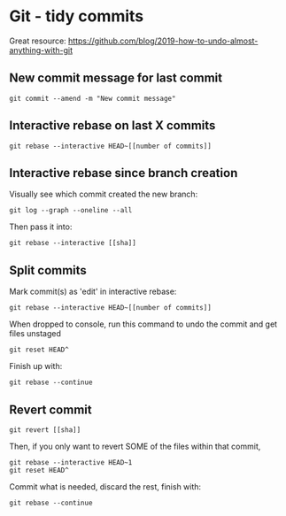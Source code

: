 Git - tidy commits
==================

Great resource: https://github.com/blog/2019-how-to-undo-almost-anything-with-git

## New commit message for last commit

```
git commit --amend -m "New commit message"
```

## Interactive rebase on last X commits

```
git rebase --interactive HEAD~[[number of commits]]
```

## Interactive rebase since branch creation


Visually see which commit created the new branch:

```
git log --graph --oneline --all
```

Then pass it into:

```
git rebase --interactive [[sha]]
```

## Split commits


Mark commit(s) as 'edit' in interactive rebase:

```
git rebase --interactive HEAD~[[number of commits]]
```

When dropped to console, run this command to undo the commit and get files unstaged

```
git reset HEAD^
```

Finish up with:

```
git rebase --continue
```

## Revert commit

```
git revert [[sha]]
```

Then, if you only want to revert SOME of the files within that commit,

```
git rebase --interactive HEAD~1
git reset HEAD^
```

Commit what is needed, discard the rest, finish with:

```
git rebase --continue
```

